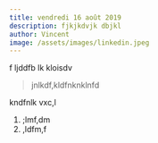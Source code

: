 ```yaml
---
title: vendredi 16 août 2019
description: fjkjkdvjk dbjkl
author: Vincent
image: /assets/images/linkedin.jpeg
---
```

f ljddfb lk kloisdv

> jnlkdf,kldfnknklnfd

kndfnlk vxc,l

1. ;lmf,dm
2. ,ldfm,f
